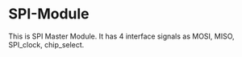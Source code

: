 # SPI-Module
This is SPI Master Module.
It has 4 interface signals as MOSI, MISO, SPI_clock, chip_select.
